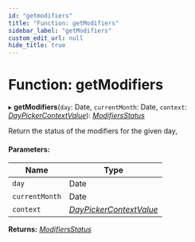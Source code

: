 ```yaml
---
id: "getmodifiers"
title: "Function: getModifiers"
sidebar_label: "getModifiers"
custom_edit_url: null
hide_title: true
---
```


# Function: getModifiers

▸ **getModifiers**(`day`: Date, `currentMonth`: Date, `context`: [*DayPickerContextValue*](../interfaces/daypickercontextvalue.md)): [*ModifiersStatus*](../types/modifiersstatus.md)

Return the status of the modifiers for the given day,

#### Parameters:

Name | Type |
------ | ------ |
`day` | Date |
`currentMonth` | Date |
`context` | [*DayPickerContextValue*](../interfaces/daypickercontextvalue.md) |

**Returns:** [*ModifiersStatus*](../types/modifiersstatus.md)
